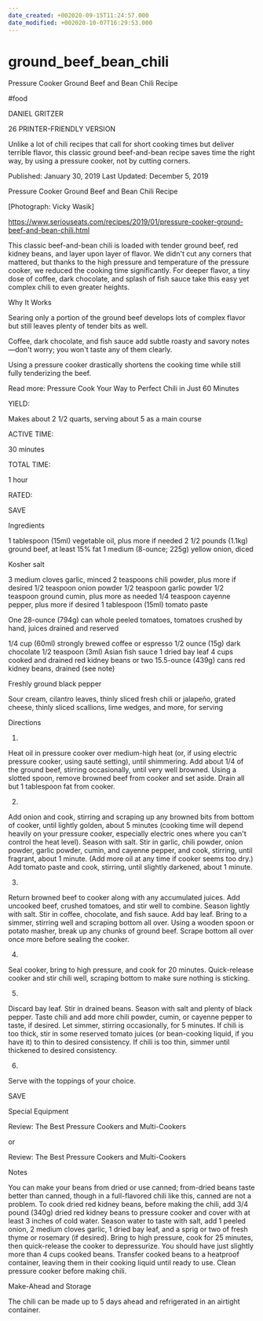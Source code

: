 ```yaml
---
date_created: +002020-09-15T11:24:57.000
date_modified: +002020-10-07T16:29:53.000
---
```


# ground_beef_bean_chili

Pressure Cooker Ground Beef and Bean Chili Recipe

#food

DANIEL GRITZER

26 PRINTER-FRIENDLY VERSION

Unlike a lot of chili recipes that call for short cooking times but deliver terrible flavor, this classic ground beef-and-bean recipe saves time the right way, by using a pressure cooker, not by cutting corners.

Published: January 30, 2019 Last Updated: December 5, 2019

Pressure Cooker Ground Beef and Bean Chili Recipe

[Photograph: Vicky Wasik]

https://www.seriouseats.com/recipes/2019/01/pressure-cooker-ground-beef-and-bean-chili.html

This classic beef-and-bean chili is loaded with tender ground beef, red kidney beans, and layer upon layer of flavor. We didn't cut any corners that mattered, but thanks to the high pressure and temperature of the pressure cooker, we reduced the cooking time significantly. For deeper flavor, a tiny dose of coffee, dark chocolate, and splash of fish sauce take this easy yet complex chili to even greater heights.

Why It Works

Searing only a portion of the ground beef develops lots of complex flavor but still leaves plenty of tender bits as well.

Coffee, dark chocolate, and fish sauce add subtle roasty and savory notes—don't worry; you won't taste any of them clearly.

Using a pressure cooker drastically shortens the cooking time while still fully tenderizing the beef.

Read more: Pressure Cook Your Way to Perfect Chili in Just 60 Minutes

YIELD:

Makes about 2 1/2 quarts, serving about 5 as a main course

ACTIVE TIME:

30 minutes

TOTAL TIME:

1 hour

RATED:

    
 SAVE

Ingredients

1 tablespoon (15ml) vegetable oil, plus more if needed
2 1/2 pounds (1.1kg) ground beef, at least 15% fat
1 medium (8-ounce; 225g) yellow onion, diced

Kosher salt

3 medium cloves garlic, minced
2 teaspoons chili powder, plus more if desired
1/2 teaspoon onion powder
1/2 teaspoon garlic powder
1/2 teaspoon ground cumin, plus more as needed
1/4 teaspoon cayenne pepper, plus more if desired
1 tablespoon (15ml) tomato paste

One 28-ounce (794g) can whole peeled tomatoes, tomatoes crushed by hand, juices drained and reserved

1/4 cup (60ml) strongly brewed coffee or espresso
1/2 ounce (15g) dark chocolate
1/2 teaspoon (3ml) Asian fish sauce
1 dried bay leaf
4 cups cooked and drained red kidney beans or two 15.5-ounce (439g) cans red kidney beans, drained (see note)

Freshly ground black pepper

Sour cream, cilantro leaves, thinly sliced fresh chili or jalapeño, grated cheese, thinly sliced scallions, lime wedges, and more, for serving

Directions

1.

Heat oil in pressure cooker over medium-high heat (or, if using electric pressure cooker, using sauté setting), until shimmering. Add about 1/4 of the ground beef, stirring occasionally, until very well browned. Using a slotted spoon, remove browned beef from cooker and set aside. Drain all but 1 tablespoon fat from cooker.

2.

Add onion and cook, stirring and scraping up any browned bits from bottom of cooker, until lightly golden, about 5 minutes (cooking time will depend heavily on your pressure cooker, especially electric ones where you can't control the heat level). Season with salt. Stir in garlic, chili powder, onion powder, garlic powder, cumin, and cayenne pepper, and cook, stirring, until fragrant, about 1 minute. (Add more oil at any time if cooker seems too dry.) Add tomato paste and cook, stirring, until slightly darkened, about 1 minute.

3.

Return browned beef to cooker along with any accumulated juices. Add uncooked beef, crushed tomatoes, and stir well to combine. Season lightly with salt. Stir in coffee, chocolate, and fish sauce. Add bay leaf. Bring to a simmer, stirring well and scraping bottom all over. Using a wooden spoon or potato masher, break up any chunks of ground beef. Scrape bottom all over once more before sealing the cooker.

4.

Seal cooker, bring to high pressure, and cook for 20 minutes. Quick-release cooker and stir chili well, scraping bottom to make sure nothing is sticking.

5.

Discard bay leaf. Stir in drained beans. Season with salt and plenty of black pepper. Taste chili and add more chili powder, cumin, or cayenne pepper to taste, if desired. Let simmer, stirring occasionally, for 5 minutes. If chili is too thick, stir in some reserved tomato juices (or bean-cooking liquid, if you have it) to thin to desired consistency. If chili is too thin, simmer until thickened to desired consistency.

6.

Serve with the toppings of your choice.

 SAVE

Special Equipment

Review: The Best Pressure Cookers and Multi-Cookers

or

Review: The Best Pressure Cookers and Multi-Cookers

Notes

You can make your beans from dried or use canned; from-dried beans taste better than canned, though in a full-flavored chili like this, canned are not a problem. To cook dried red kidney beans, before making the chili, add 3/4 pound (340g) dried red kidney beans to pressure cooker and cover with at least 3 inches of cold water. Season water to taste with salt, add 1 peeled onion, 2 medium cloves garlic, 1 dried bay leaf, and a sprig or two of fresh thyme or rosemary (if desired). Bring to high pressure, cook for 25 minutes, then quick-release the cooker to depressurize. You should have just slightly more than 4 cups cooked beans. Transfer cooked beans to a heatproof container, leaving them in their cooking liquid until ready to use. Clean pressure cooker before making chili.

Make-Ahead and Storage

The chili can be made up to 5 days ahead and refrigerated in an airtight container.
